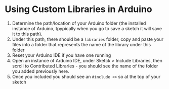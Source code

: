 # Using Custom Libraries in Arduino

1. Determine the path/location of your Arduino folder (the installed instance of Arduino, tpypically when you go to save a sketch it will save it to this path). 
2. Under this path, there should be a `libraries` folder, copy and paste your files into a folder that represents the name of the library under this folder
3. Reset your Arduino IDE if you have one running
4. Open an instance of Arduino IDE, under Sketck > Include Libraries, then scroll to Contributed Libraries - you should see the name of the folder you added previously here. 
5. Once you included you should see an `#include <>` so at the top of your sketch